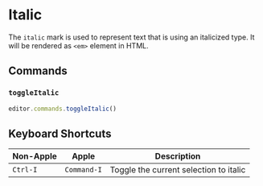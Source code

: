 # Italic

The `italic` mark is used to represent text that is using an italicized type. It will be rendered as `<em>` element in HTML.

<!-- @include: @/examples/italic.md -->

## Commands

### `toggleItalic`

```ts
editor.commands.toggleItalic()
```

## Keyboard Shortcuts

| Non-Apple | Apple       | Description                            |
| --------- | ----------- | -------------------------------------- |
| `Ctrl-I`  | `Command-I` | Toggle the current selection to italic |
